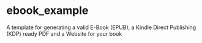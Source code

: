 # ebook_example
A template for generating a valid E-Book (EPUB), a Kindle Direct Publishing (KDP) ready PDF and a Website for your book
